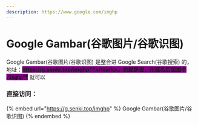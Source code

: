 ```yaml
---
description: https://www.google.com/imghp
---
```


# Google Gambar(谷歌图片/谷歌识图)

Google Gambar(谷歌图片/谷歌识图) 是整合进 Google Search(谷歌搜索) 的，地址：<mark style="background-color:purple;">**https://g.senki.top/imghp**</mark>。也就是说，在域名后面加个 <mark style="background-color:purple;">**`/imghp`**</mark> 就可以

### 直接访问：

{% embed url="https://g.senki.top/imghp" %}
Google Gambar(谷歌图片/谷歌识图)
{% endembed %}
